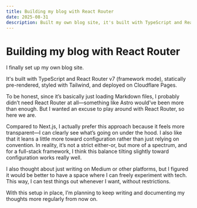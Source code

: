 ```yaml
---
title: Building my blog with React Router
date: 2025-08-31
description: Built my own blog site, it's built with TypeScript and React Router v7, styled with Tailwind, and deployed on Cloudflare Pages.
---
```


# Building my blog with React Router

I finally set up my own blog site.

It's built with TypeScript and React Router v7 (framework mode), statically pre-rendered, styled with Tailwind, and deployed on Cloudflare Pages.

To be honest, since it’s basically just loading Markdown files, I probably didn’t need React Router at all—something like Astro would’ve been more than enough. But I wanted an excuse to play around with React Router, so here we are.

Compared to Next.js, I actually prefer this approach because it feels more transparent—I can clearly see what’s going on under the hood. I also like that it leans a little more toward configuration rather than just relying on convention. In reality, it’s not a strict either-or, but more of a spectrum, and for a full-stack framework, I think this balance tilting slightly toward configuration works really well.

I also thought about just writing on Medium or other platforms, but I figured it would be better to have a space where I can freely experiment with tech. This way, I can test things out whenever I want, without restrictions.

With this setup in place, I’m planning to keep writing and documenting my thoughts more regularly from now on.
